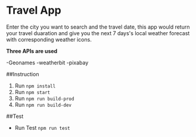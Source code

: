 # Travel App

Enter the city you want to search and the travel date, this app would return your travel duaration and give you the next 7 days's local weather forecast with corresponding weather icons.


**Three APIs are used**

-Geonames
-weatherbit 
-pixabay

##Instruction

1. Run `npm install`
2. Run `npm start`
3. Run `npm run build-prod`
4. Run `npm run build-dev`
 
##Test

- Run Test `npm run test`



